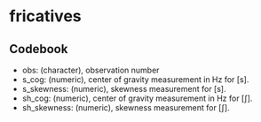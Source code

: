 fricatives
==========

## Codebook

- obs: (character), observation number
- s_cog: (numeric), center of gravity measurement in Hz for [s].
- s_skewness: (numeric), skewness measurement for [s].
- sh_cog: (numeric), center of gravity measurement in Hz for [ʃ].
- sh_skewness: (numeric), skewness measurement for [ʃ].